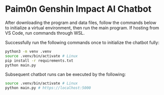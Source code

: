 # Paim0n Genshin Impact AI Chatbot

After downloading the program and data files, follow the commands below to initialize a virtual environment, then run the main program. 
If hosting from VS Code, run commands through WSL. 

Successfully run the following commands once to initialize the chatbot fully:
```bash
python3 -m venv .venv
source .venv/bin/activate # Linux 
pip install -r requirements.txt
python main.py
```

Subsequent chatbot runs can be executed by the following: 
```bash
source .venv/bin/activate # Linux
python main.py # https://localhost:5000
```
